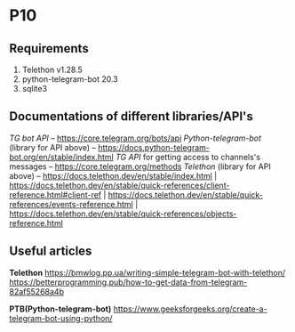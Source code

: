 # P10
## Requirements
1. Telethon v1.28.5
2. python-telegram-bot 20.3
3. sqlite3 


## Documentations of different libraries/API's
*TG bot API* – https://core.telegram.org/bots/api
*Python-telegram-bot* (library for API above) – https://docs.python-telegram-bot.org/en/stable/index.html
*TG API* for getting access to channels's messages – https://core.telegram.org/methods
*Telethon* (library for API above) – https://docs.telethon.dev/en/stable/index.html | 
https://docs.telethon.dev/en/stable/quick-references/client-reference.html#client-ref |
https://docs.telethon.dev/en/stable/quick-references/events-reference.html |
https://docs.telethon.dev/en/stable/quick-references/objects-reference.html 

## Useful articles
**Telethon**
https://bmwlog.pp.ua/writing-simple-telegram-bot-with-telethon/
https://betterprogramming.pub/how-to-get-data-from-telegram-82af55268a4b

**PTB(Python-telegram-bot)**
https://www.geeksforgeeks.org/create-a-telegram-bot-using-python/